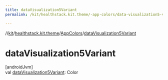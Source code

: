 ```yaml
---
title: dataVisualization5Variant
permalink: /kit/healthstack.kit.theme/-app-colors/data-visualization5-variant.html

---
```

//[kit](../../../index.html)/[healthstack.kit.theme](../index.html)/[AppColors](index.html)/[dataVisualization5Variant](data-visualization5-variant.html)



# dataVisualization5Variant



[androidJvm]\
val [dataVisualization5Variant](data-visualization5-variant.html): Color




